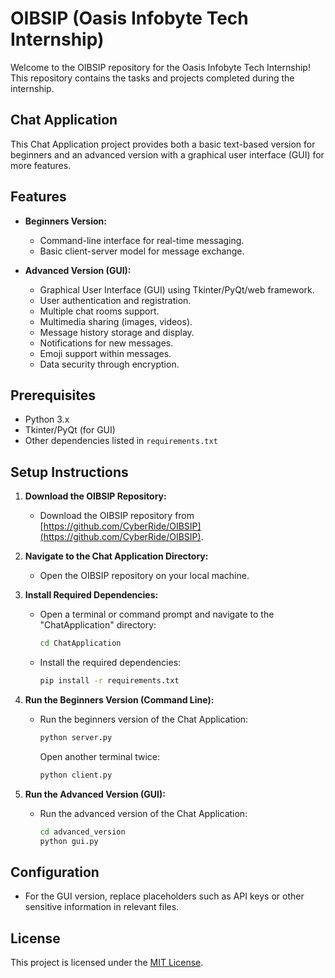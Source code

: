 # OIBSIP (Oasis Infobyte Tech Internship)

Welcome to the OIBSIP repository for the Oasis Infobyte Tech Internship! This repository contains the tasks and projects completed during the internship.

## Chat Application

This Chat Application project provides both a basic text-based version for beginners and an advanced version with a graphical user interface (GUI) for more features.

## Features

- **Beginners Version:**
  - Command-line interface for real-time messaging.
  - Basic client-server model for message exchange.

- **Advanced Version (GUI):**
  - Graphical User Interface (GUI) using Tkinter/PyQt/web framework.
  - User authentication and registration.
  - Multiple chat rooms support.
  - Multimedia sharing (images, videos).
  - Message history storage and display.
  - Notifications for new messages.
  - Emoji support within messages.
  - Data security through encryption.

## Prerequisites

- Python 3.x
- Tkinter/PyQt (for GUI)
- Other dependencies listed in `requirements.txt`

## Setup Instructions

1. **Download the OIBSIP Repository:**
   - Download the OIBSIP repository from [https://github.com/CyberRide/OIBSIP](https://github.com/CyberRide/OIBSIP).

2. **Navigate to the Chat Application Directory:**
   - Open the OIBSIP repository on your local machine.

3. **Install Required Dependencies:**
   - Open a terminal or command prompt and navigate to the "ChatApplication" directory:

     ```bash
     cd ChatApplication
     ```

   - Install the required dependencies:

     ```bash
     pip install -r requirements.txt
     ```

4. **Run the Beginners Version (Command Line):**
   - Run the beginners version of the Chat Application:

     ```bash
     python server.py
     ```

     Open another terminal twice:
     ```bash
     python client.py
     ```

5. **Run the Advanced Version (GUI):**
   - Run the advanced version of the Chat Application:

     ```bash
     cd advanced_version
     python gui.py
     ```

## Configuration

- For the GUI version, replace placeholders such as API keys or other sensitive information in relevant files.

## License

This project is licensed under the [MIT License](LICENSE).
